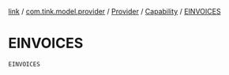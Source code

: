 [link](../../../index.md) / [com.tink.model.provider](../../index.md) / [Provider](../index.md) / [Capability](index.md) / [EINVOICES](./-e-i-n-v-o-i-c-e-s.md)

# EINVOICES

`EINVOICES`